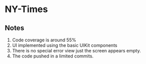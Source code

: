 # NY-Times
## Notes
 1. Code coverage is around 55%
 2. UI implemented using the basic UIKit components
 3. There is no special error view just the screen appears empty.
 4. The code pushed in a limited commits.

